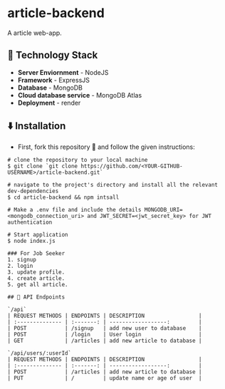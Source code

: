# article-backend
A article web-app.


## 🚧 Technology Stack

- **Server Enviornment** - NodeJS
- **Framework** - ExpressJS
- **Database** - MongoDB
- **Cloud database service** - MongoDB Atlas
- **Deployment** - render

## ⬇️ Installation

- First, fork this repository 🍴 and follow the given instructions:

```
# clone the repository to your local machine
$ git clone `git clone https://github.com/<YOUR-GITHUB-USERNAME>/article-backend.git`

# navigate to the project's directory and install all the relevant dev-dependencies
$ cd article-backend && npm intsall

# Make a .env file and include the details MONGODB_URI=<mongodb_connection_uri> and JWT_SECRET=<jwt_secret_key> for JWT authentication

# Start application
$ node index.js

### For Job Seeker
1. signup
2. login
3. update profile.
4. create article.
5. get all article.

## 🔨 API Endpoints

`/api`
| REQUEST METHODS | ENDPOINTS | DESCRIPTION                 |
| :-------------- | :-------: | ------------------:         |
| POST            | /signup   | add new user to database    |
| POST            | /login    | User login                  |
| GET             | /articles | add new article to database |

`/api/users/:userId`
| REQUEST METHODS | ENDPOINTS | DESCRIPTION                 |
| :-------------- | :-------: | ------------------:         |
| POST            | /articles | add new article to database |
| PUT             | /         | update name or age of user  |

